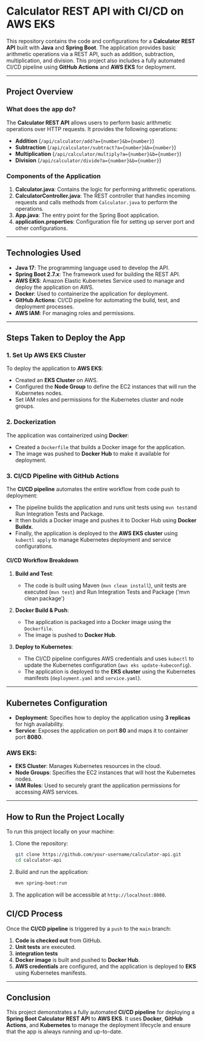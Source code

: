 
# **Calculator REST API with CI/CD on AWS EKS**

This repository contains the code and configurations for a **Calculator REST API** built with **Java** and **Spring Boot**. The application provides basic arithmetic operations via a REST API, such as addition, subtraction, multiplication, and division. This project also includes a fully automated CI/CD pipeline using **GitHub Actions** and **AWS EKS** for deployment.

---

## **Project Overview**

### **What does the app do?**

The **Calculator REST API** allows users to perform basic arithmetic operations over HTTP requests. It provides the following operations:

* **Addition** (`/api/calculator/add?a={number}&b={number}`)
* **Subtraction** (`/api/calculator/subtract?a={number}&b={number}`)
* **Multiplication** (`/api/calculator/multiply?a={number}&b={number}`)
* **Division** (`/api/calculator/divide?a={number}&b={number}`)

### **Components of the Application**

1. **Calculator.java**: Contains the logic for performing arithmetic operations.
2. **CalculatorController.java**: The REST controller that handles incoming requests and calls methods from `Calculator.java` to perform the operations.
3. **App.java**: The entry point for the Spring Boot application.
4. **application.properties**: Configuration file for setting up server port and other configurations.

---

## **Technologies Used**

* **Java 17**: The programming language used to develop the API.
* **Spring Boot 2.7.x**: The framework used for building the REST API.
* **AWS EKS**: Amazon Elastic Kubernetes Service used to manage and deploy the application on AWS.
* **Docker**: Used to containerize the application for deployment.
* **GitHub Actions**: CI/CD pipeline for automating the build, test, and deployment processes.
* **AWS IAM**: For managing roles and permissions.

---

## **Steps Taken to Deploy the App**

### **1. Set Up AWS EKS Cluster**

To deploy the application to **AWS EKS**:

* Created an **EKS Cluster** on AWS.
* Configured the **Node Group** to define the EC2 instances that will run the Kubernetes nodes.
* Set IAM roles and permissions for the Kubernetes cluster and node groups.

### **2. Dockerization**

The application was containerized using **Docker**:

* Created a `Dockerfile` that builds a Docker image for the application.
* The image was pushed to **Docker Hub** to make it available for deployment.

### **3. CI/CD Pipeline with GitHub Actions**

The **CI/CD pipeline** automates the entire workflow from code push to deployment:

* The pipeline builds the application and runs unit tests using `mvn test`and Run Integration Tests and Package.
* It then builds a Docker image and pushes it to Docker Hub using **Docker Buildx**.
* Finally, the application is deployed to the **AWS EKS cluster** using `kubectl apply` to manage Kubernetes deployment and service configurations.

#### **CI/CD Workflow Breakdown**

1. **Build and Test**:

   * The code is built using Maven (`mvn clean install`), unit tests are executed (`mvn test`) and Run Integration Tests and Package ('mvn clean package')

2. **Docker Build & Push**:

   * The application is packaged into a Docker image using the `Dockerfile`.
   * The image is pushed to **Docker Hub**.

3. **Deploy to Kubernetes**:

   * The CI/CD pipeline configures AWS credentials and uses `kubectl` to update the Kubernetes configuration (`aws eks update-kubeconfig`).
   * The application is deployed to the **EKS cluster** using the Kubernetes manifests (`deployment.yaml` and `service.yaml`).

---

## **Kubernetes Configuration**

* **Deployment**: Specifies how to deploy the application using **3 replicas** for high availability.
* **Service**: Exposes the application on port **80** and maps it to container port **8080**.

### **AWS EKS**:

* **EKS Cluster**: Manages Kubernetes resources in the cloud.
* **Node Groups**: Specifies the EC2 instances that will host the Kubernetes nodes.
* **IAM Roles**: Used to securely grant the application permissions for accessing AWS services.

---

## **How to Run the Project Locally**

To run this project locally on your machine:

1. Clone the repository:

   ```bash
   git clone https://github.com/your-username/calculator-api.git
   cd calculator-api
   ```

2. Build and run the application:

   ```bash
   mvn spring-boot:run
   ```

3. The application will be accessible at `http://localhost:8080`.



## **CI/CD Process**

Once the **CI/CD pipeline** is triggered by a `push` to the `main` branch:

1. **Code is checked out** from GitHub.
2. **Unit tests** are executed.
3. **integration tests**
4. **Docker image** is built and pushed to **Docker Hub**.
5. **AWS credentials** are configured, and the application is deployed to **EKS** using Kubernetes manifests.

---

## **Conclusion**

This project demonstrates a fully automated **CI/CD pipeline** for deploying a **Spring Boot Calculator REST API** to **AWS EKS**. It uses **Docker**, **GitHub Actions**, and **Kubernetes** to manage the deployment lifecycle and ensure that the app is always running and up-to-date.


